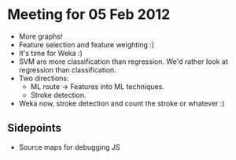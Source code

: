 Meeting for 05 Feb 2012
=======================

* More graphs!
* Feature selection and feature weighting :)
* It's time for Weka :)
* SVM are more classification than regression. We'd rather look at regression than classification.
* Two directions:
    * ML route -> Features into ML techniques.
    * Stroke detection.
* Weka now, stroke detection and count the stroke or whatever :)



Sidepoints
----------

* Source maps for debugging JS
